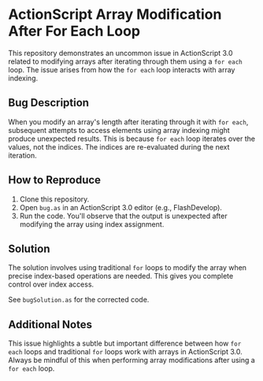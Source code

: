 # ActionScript Array Modification After For Each Loop

This repository demonstrates an uncommon issue in ActionScript 3.0 related to modifying arrays after iterating through them using a `for each` loop.  The issue arises from how the `for each` loop interacts with array indexing.

## Bug Description

When you modify an array's length after iterating through it with `for each`, subsequent attempts to access elements using array indexing might produce unexpected results.  This is because `for each` loop iterates over the values, not the indices.  The indices are re-evaluated during the next iteration.

## How to Reproduce

1. Clone this repository.
2. Open `bug.as` in an ActionScript 3.0 editor (e.g., FlashDevelop).
3. Run the code. You'll observe that the output is unexpected after modifying the array using index assignment.

## Solution

The solution involves using traditional `for` loops to modify the array when precise index-based operations are needed. This gives you complete control over index access.

See `bugSolution.as` for the corrected code.

## Additional Notes

This issue highlights a subtle but important difference between how `for each` loops and traditional `for` loops work with arrays in ActionScript 3.0.  Always be mindful of this when performing array modifications after using a `for each` loop.